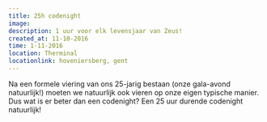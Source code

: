 ```yaml
---
title: 25h codenight
image: 
description: 1 uur voor elk levensjaar van Zeus!
created_at: 11-10-2016
time: 1-11-2016
location: Therminal 
locationlink: hoveniersberg, gent
---
```


Na een formele viering van ons 25-jarig bestaan (onze gala-avond natuurlijk!) moeten we natuurlijk ook vieren op onze eigen typische manier.
Dus wat is er beter dan een codenight? Een 25 uur durende codenight natuurlijk!

